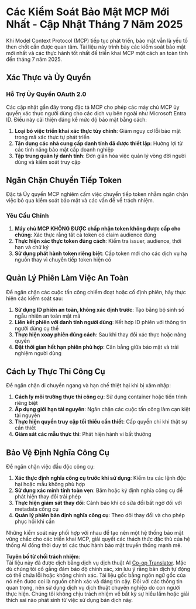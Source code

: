 <!--
CO_OP_TRANSLATOR_METADATA:
{
  "original_hash": "b59b477037dc1dd6b1740a0420f3be14",
  "translation_date": "2025-07-17T08:46:09+00:00",
  "source_file": "02-Security/mcp-security-controls-2025.md",
  "language_code": "vi"
}
-->
# Các Kiểm Soát Bảo Mật MCP Mới Nhất - Cập Nhật Tháng 7 Năm 2025

Khi Model Context Protocol (MCP) tiếp tục phát triển, bảo mật vẫn là yếu tố then chốt cần được quan tâm. Tài liệu này trình bày các kiểm soát bảo mật mới nhất và các thực hành tốt nhất để triển khai MCP một cách an toàn tính đến tháng 7 năm 2025.

## Xác Thực và Ủy Quyền

### Hỗ Trợ Ủy Quyền OAuth 2.0

Các cập nhật gần đây trong đặc tả MCP cho phép các máy chủ MCP ủy quyền xác thực người dùng cho các dịch vụ bên ngoài như Microsoft Entra ID. Điều này cải thiện đáng kể mức độ bảo mật bằng cách:

1. **Loại bỏ việc triển khai xác thực tùy chỉnh**: Giảm nguy cơ lỗi bảo mật trong mã xác thực tự phát triển  
2. **Tận dụng các nhà cung cấp danh tính đã được thiết lập**: Hưởng lợi từ các tính năng bảo mật cấp doanh nghiệp  
3. **Tập trung quản lý danh tính**: Đơn giản hóa việc quản lý vòng đời người dùng và kiểm soát truy cập  

## Ngăn Chặn Chuyển Tiếp Token

Đặc tả Ủy quyền MCP nghiêm cấm việc chuyển tiếp token nhằm ngăn chặn việc bỏ qua kiểm soát bảo mật và các vấn đề về trách nhiệm.

### Yêu Cầu Chính

1. **Máy chủ MCP KHÔNG ĐƯỢC chấp nhận token không được cấp cho chúng**: Xác thực rằng tất cả token có claim audience đúng  
2. **Thực hiện xác thực token đúng cách**: Kiểm tra issuer, audience, thời hạn và chữ ký  
3. **Sử dụng phát hành token riêng biệt**: Cấp token mới cho các dịch vụ hạ nguồn thay vì chuyển tiếp token hiện có  

## Quản Lý Phiên Làm Việc An Toàn

Để ngăn chặn các cuộc tấn công chiếm đoạt hoặc cố định phiên, hãy thực hiện các kiểm soát sau:

1. **Sử dụng ID phiên an toàn, không xác định trước**: Tạo bằng bộ sinh số ngẫu nhiên an toàn mật mã  
2. **Liên kết phiên với danh tính người dùng**: Kết hợp ID phiên với thông tin người dùng cụ thể  
3. **Thực hiện xoay phiên đúng cách**: Sau khi thay đổi xác thực hoặc nâng quyền  
4. **Đặt thời gian hết hạn phiên phù hợp**: Cân bằng giữa bảo mật và trải nghiệm người dùng  

## Cách Ly Thực Thi Công Cụ

Để ngăn chặn di chuyển ngang và hạn chế thiệt hại khi bị xâm nhập:

1. **Cách ly môi trường thực thi công cụ**: Sử dụng container hoặc tiến trình riêng biệt  
2. **Áp dụng giới hạn tài nguyên**: Ngăn chặn các cuộc tấn công làm cạn kiệt tài nguyên  
3. **Thực hiện quyền truy cập tối thiểu cần thiết**: Cấp quyền chỉ khi thật sự cần thiết  
4. **Giám sát các mẫu thực thi**: Phát hiện hành vi bất thường  

## Bảo Vệ Định Nghĩa Công Cụ

Để ngăn chặn việc đầu độc công cụ:

1. **Xác thực định nghĩa công cụ trước khi sử dụng**: Kiểm tra các lệnh độc hại hoặc mẫu không phù hợp  
2. **Sử dụng xác minh tính toàn vẹn**: Băm hoặc ký định nghĩa công cụ để phát hiện thay đổi trái phép  
3. **Thực hiện giám sát thay đổi**: Cảnh báo khi có sửa đổi bất ngờ đối với metadata công cụ  
4. **Quản lý phiên bản định nghĩa công cụ**: Theo dõi thay đổi và cho phép phục hồi khi cần  

Những kiểm soát này phối hợp với nhau để tạo nên một hệ thống bảo mật vững chắc cho các triển khai MCP, giải quyết các thách thức đặc thù của hệ thống AI đồng thời duy trì các thực hành bảo mật truyền thống mạnh mẽ.

**Tuyên bố từ chối trách nhiệm**:  
Tài liệu này đã được dịch bằng dịch vụ dịch thuật AI [Co-op Translator](https://github.com/Azure/co-op-translator). Mặc dù chúng tôi cố gắng đảm bảo độ chính xác, xin lưu ý rằng bản dịch tự động có thể chứa lỗi hoặc không chính xác. Tài liệu gốc bằng ngôn ngữ gốc của nó nên được coi là nguồn chính xác và đáng tin cậy. Đối với các thông tin quan trọng, nên sử dụng dịch vụ dịch thuật chuyên nghiệp do con người thực hiện. Chúng tôi không chịu trách nhiệm về bất kỳ sự hiểu lầm hoặc giải thích sai nào phát sinh từ việc sử dụng bản dịch này.